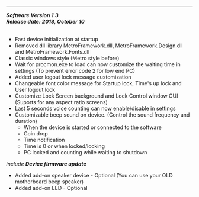 
<hr>
<b><i>Software Version 1.3<br>Release date: 2018, October 10</b></i>
<br>
<br>

 * Fast device initialization at startup
 * Removed dll library MetroFramework.dll, MetroFramework.Design.dll and MetroFramework.Fonts.dll
 * Classic windows style (Metro style before)
 * Wait for procmon.exe to load can now customize the waiting time in settings (To prevent error code 2 for low end PC)
 * Added user logout lock message customization
 * Changeable font color message for Startup lock, Time's up lock and User logout lock
 * Customize Lock Screen background and Lock Control window GUI (Suports for any aspect ratio screens)
 * Last 5 seconds voice counting can now enable/disable in settings
 * Customizable beep sound on device. (Control the sound frequency and duration)
   - When the device is started or connected to the software
   - Coin drop
   - Time notification
   - Time is 0 or when locked/locking
   - PC locked and counting while waiting to shutdown

<i>include <b>Device firmware update</b></i><br>

 * Added add-on speaker device - Optional (You can use your OLD motherboard beep speaker)
 * Added add-on LED - Optional
